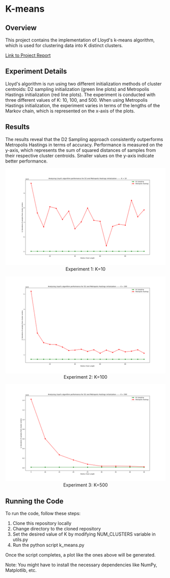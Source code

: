 # K-means

## Overview

This project contains the implementation of Lloyd's k-means algorithm, which is used for clustering data into K distinct clusters. 

[Link to Project Report](https://anmol-anand.github.io/paper/K_Means_Project_Report.pdf)

## Experiment Details

Lloyd's algorithm is run using two different initialization methods of cluster centroids: D2 sampling initialization (green line plots) and Metropolis Hastings initialization (red line plots). The experiment is conducted with three different values of K: 10, 100, and 500. When using Metropolis Hastings initialization, the experiment varies in terms of the lengths of the Markov chain, which is represented on the x-axis of the plots.

## Results

The results reveal that the D2 Sampling approach consistently outperforms Metropolis Hastings in terms of accuracy. Performance is measured on the y-axis, which represents the sum of squared distances of samples from their respective cluster centroids. Smaller values on the y-axis indicate better performance.

<p align="center">
  <img src="result%20plots/K_10.png" alt="Figure 1: K=10">
  <br>
  Experiment 1: K=10
</p>

<p align="center">
  <img src="result%20plots/K_100.png" alt="Figure 1: K=100">
  <br>
  Experiment 2: K=100
</p>

<p align="center">
  <img src="result%20plots/K_500.png" alt="Figure 1: K=500">
  <br>
  Experiment 3: K=500
</p>

## Running the Code

To run the code, follow these steps:

1. Clone this repository locally
2. Change directory to the cloned repository
3. Set the desired value of K by modifying NUM_CLUSTERS variable in utils.py
4. Run the python script k_means.py

Once the script completes, a plot like the ones above will be generated.

Note: You might have to install the necessary dependencies like NumPy, Matplotlib, etc.
